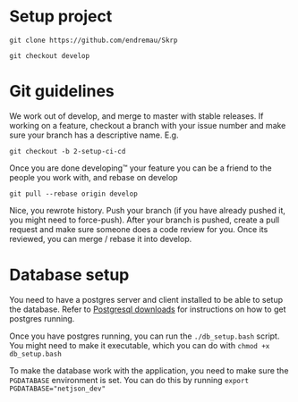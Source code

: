 # Setup project
`git clone https://github.com/endremau/Skrp`

`git checkout develop`


# Git guidelines
We work out of develop, and merge to master with stable releases. If working on
a feature, checkout a branch with your issue number and make sure your branch
has a descriptive name. E.g.

`git checkout -b 2-setup-ci-cd`

Once you are done developing™ your feature you can be a friend to the people
you work with, and rebase on develop

`git pull --rebase origin develop`

Nice, you rewrote history. Push your branch (if you have already pushed it, you
might need to force-push). After your branch is pushed, create a pull request
and make sure someone does a code review for you. Once its reviewed, you can
merge / rebase it into develop.

# Database setup
You need to have a postgres server and client installed to be able to setup
the database. Refer to [Postgresql downloads](https://www.postgresql.org/download/)
for instructions on how to get postgres running.

Once you have postgres running, you can run the `./db_setup.bash` script. You might
need to make it executable, which you can do with `chmod +x db_setup.bash`

To make the database work with the application, you need to make sure the `PGDATABASE` environment is set.
You can do this by running `export PGDATABASE="netjson_dev"`
